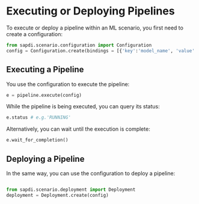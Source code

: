 <!-- loio6fb5e158accc4c36a9c7a45379f62063 -->

# Executing or Deploying Pipelines

To execute or deploy a pipeline within an ML scenario, you first need to create a configuration:

```py
from sapdi.scenario.configuration import Configuration
config = Configuration.create(bindings = [{'key':'model_name', 'value': "inception", 'type': "parameter"}],  name = "myConfig", pipeline = pipeline, scenario_version = sapdi.get_current_version())
```



<a name="loio6fb5e158accc4c36a9c7a45379f62063__section_ptf_2vc_f3b"/>

## Executing a Pipeline

You use the configuration to execute the pipeline:

```py
e = pipeline.execute(config)
```

While the pipeline is being executed, you can query its status:

```py
e.status # e.g.'RUNNING'
```

Alternatively, you can wait until the execution is complete:

```py
e.wait_for_completion()
```



<a name="loio6fb5e158accc4c36a9c7a45379f62063__section_g35_2vc_f3b"/>

## Deploying a Pipeline

In the same way, you can use the configuration to deploy a pipeline:

```py

from sapdi.scenario.deployment import Deployment
deployment = Deployment.create(config)
```

